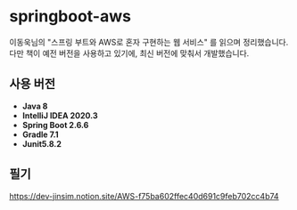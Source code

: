 # springboot-aws
이동욱님의 "스프링 부트와 AWS로 혼자 구현하는 웹 서비스" 를 읽으며 정리했습니다.
다만 책이 예전 버전을 사용하고 있기에, 최신 버전에 맞춰서 개발했습니다.

## 사용 버전
- **Java 8**
- **IntelliJ IDEA 2020.3**
- **Spring Boot 2.6.6**
- **Gradle 7.1**
- **Junit5.8.2**

## 필기
https://dev-jinsim.notion.site/AWS-f75ba602ffec40d691c9feb702cc4b74
